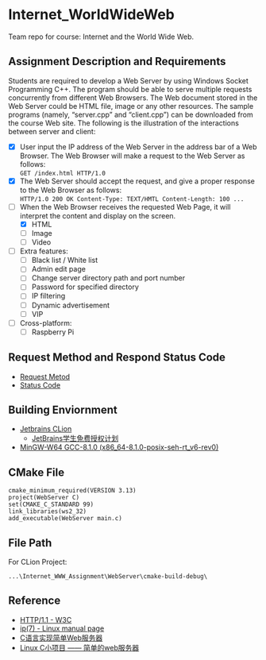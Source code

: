 # Internet_WorldWideWeb
Team repo for course: Internet and the World Wide Web.

## Assignment Description and Requirements
Students are required to develop a Web Server by using Windows Socket
Programming C++. The program should be able to serve multiple requests
concurrently from different Web Browsers. The Web document stored in the Web
Server could be HTML file, image or any other resources. The sample programs
(namely, “server.cpp” and “client.cpp”) can be downloaded from the course Web site.
The following is the illustration of the interactions between server and client:
- [x] User input the IP address of the Web Server in the address bar of a Web Browser. 
      The Web Browser will make a request to the Web Server as follows: <br/>
      ```
      GET /index.html HTTP/1.0
      ```
- [x] The Web Server should accept the request, and give a proper response to the Web Browser as follows: <br/>
      ```
      HTTP/1.0 200 OK
      Content-Type: TEXT/HMTL
      Content-Length: 100
      ...
      ```
- [ ] When the Web Browser receives the requested Web Page, it will interpret the content and display on the screen.
   - [x] HTML
   - [ ] Image
   - [ ] Video
- [ ] Extra features:
   - [ ] Black list / White list
   - [ ] Admin edit page
   - [ ] Change server directory path and port number
   - [ ] Password for specified directory
   - [ ] IP filtering
   - [ ] Dynamic advertisement
   - [ ] VIP
 - [ ] Cross-platform:
   - [ ] Raspberry Pi

## Request Method and Respond Status Code 
   - [Request Metod](https://github.com/RainySummerLuo/Internet_WWW_Assignment/wiki/Method-for-Request)
   - [Status Code](https://github.com/RainySummerLuo/Internet_WWW_Assignment/wiki/Status-Code-for-Response)

## Building Enviornment 
   - [Jetbrains CLion](https://www.jetbrains.com/clion/)
      - [JetBrains学生免费授权计划](https://www.jetbrains.com/zh/student/)
   - [MinGW-W64 GCC-8.1.0 (x86_64-8.1.0-posix-seh-rt_v6-rev0)](http://sourceforge.net/projects/mingw-w64/files/Toolchains%20targetting%20Win32/Personal%20Builds/mingw-builds/installer/mingw-w64-install.exe/download)

## CMake File
   ```
   cmake_minimum_required(VERSION 3.13)
   project(WebServer C)
   set(CMAKE_C_STANDARD 99)
   link_libraries(ws2_32)
   add_executable(WebServer main.c)
   ```

## File Path
   For CLion Project: 
   ```
   ...\Internet_WWW_Assignment\WebServer\cmake-build-debug\
   ```

## Reference
   - [HTTP/1.1 - W3C](https://www.w3.org/Protocols/HTTP/1.1/rfc2616bis/draft-lafon-rfc2616bis-03.html)
   - [ip(7) - Linux manual page](http://man7.org/linux/man-pages/man7/ip.7.html)
   - [C语言实现简单Web服务器](https://www.jianshu.com/p/592b631e1ff1)
   - [Linux C小项目 —— 简单的web服务器](https://blog.csdn.net/trb331617/article/details/79264933)
